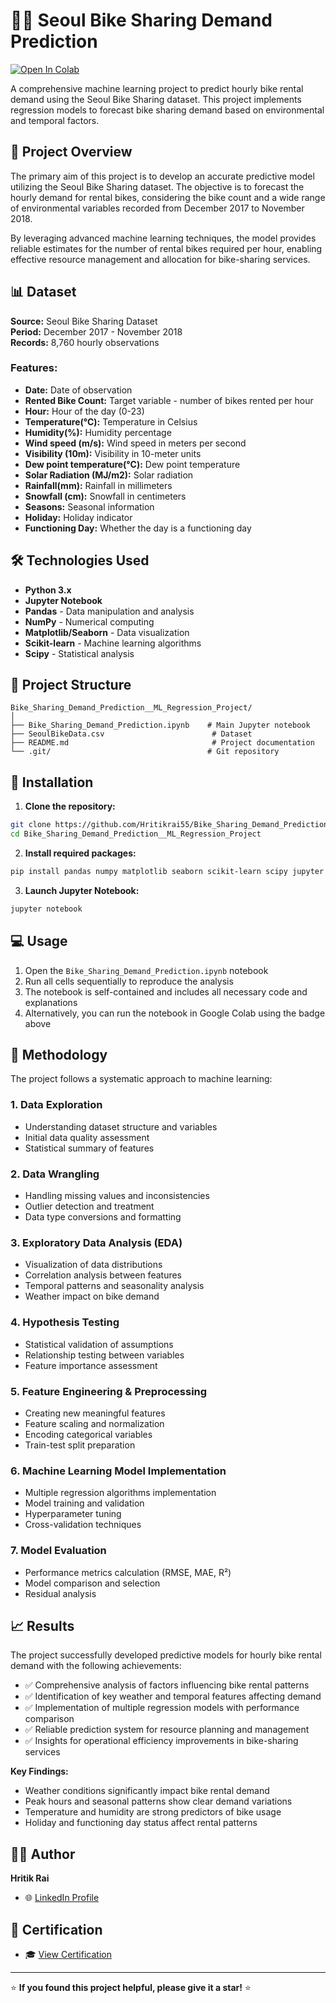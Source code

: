 # 🚴‍♀️ Seoul Bike Sharing Demand Prediction

[![Open In Colab](https://colab.research.google.com/assets/colab-badge.svg)](https://colab.research.google.com/github/Hritikrai55/Bike_Sharing_Demand_Prediction__ML_Regression_Project/blob/main/Bike_Sharing_Demand_Prediction.ipynb)

A comprehensive machine learning project to predict hourly bike rental demand using the Seoul Bike Sharing dataset. This project implements regression models to forecast bike sharing demand based on environmental and temporal factors.

## 🎯 Project Overview

The primary aim of this project is to develop an accurate predictive model utilizing the Seoul Bike Sharing dataset. The objective is to forecast the hourly demand for rental bikes, considering the bike count and a wide range of environmental variables recorded from December 2017 to November 2018. 

By leveraging advanced machine learning techniques, the model provides reliable estimates for the number of rental bikes required per hour, enabling effective resource management and allocation for bike-sharing services.

## 📊 Dataset

**Source:** Seoul Bike Sharing Dataset  
**Period:** December 2017 - November 2018  
**Records:** 8,760 hourly observations  

### Features:
- **Date:** Date of observation
- **Rented Bike Count:** Target variable - number of bikes rented per hour
- **Hour:** Hour of the day (0-23)
- **Temperature(°C):** Temperature in Celsius
- **Humidity(%):** Humidity percentage
- **Wind speed (m/s):** Wind speed in meters per second
- **Visibility (10m):** Visibility in 10-meter units
- **Dew point temperature(°C):** Dew point temperature
- **Solar Radiation (MJ/m2):** Solar radiation
- **Rainfall(mm):** Rainfall in millimeters
- **Snowfall (cm):** Snowfall in centimeters
- **Seasons:** Seasonal information
- **Holiday:** Holiday indicator
- **Functioning Day:** Whether the day is a functioning day

## 🛠️ Technologies Used

- **Python 3.x**
- **Jupyter Notebook**
- **Pandas** - Data manipulation and analysis
- **NumPy** - Numerical computing
- **Matplotlib/Seaborn** - Data visualization
- **Scikit-learn** - Machine learning algorithms
- **Scipy** - Statistical analysis

## 📁 Project Structure

```
Bike_Sharing_Demand_Prediction__ML_Regression_Project/
│
├── Bike_Sharing_Demand_Prediction.ipynb    # Main Jupyter notebook
├── SeoulBikeData.csv                        # Dataset
├── README.md                                # Project documentation
└── .git/                                   # Git repository
```

## 🚀 Installation

1. **Clone the repository:**
```bash
git clone https://github.com/Hritikrai55/Bike_Sharing_Demand_Prediction__ML_Regression_Project.git
cd Bike_Sharing_Demand_Prediction__ML_Regression_Project
```

2. **Install required packages:**
```bash
pip install pandas numpy matplotlib seaborn scikit-learn scipy jupyter
```

3. **Launch Jupyter Notebook:**
```bash
jupyter notebook
```

## 💻 Usage

1. Open the `Bike_Sharing_Demand_Prediction.ipynb` notebook
2. Run all cells sequentially to reproduce the analysis
3. The notebook is self-contained and includes all necessary code and explanations
4. Alternatively, you can run the notebook in Google Colab using the badge above

## 🔬 Methodology

The project follows a systematic approach to machine learning:

### 1. **Data Exploration**
- Understanding dataset structure and variables
- Initial data quality assessment
- Statistical summary of features

### 2. **Data Wrangling**
- Handling missing values and inconsistencies
- Outlier detection and treatment
- Data type conversions and formatting

### 3. **Exploratory Data Analysis (EDA)**
- Visualization of data distributions
- Correlation analysis between features
- Temporal patterns and seasonality analysis
- Weather impact on bike demand

### 4. **Hypothesis Testing**
- Statistical validation of assumptions
- Relationship testing between variables
- Feature importance assessment

### 5. **Feature Engineering & Preprocessing**
- Creating new meaningful features
- Feature scaling and normalization
- Encoding categorical variables
- Train-test split preparation

### 6. **Machine Learning Model Implementation**
- Multiple regression algorithms implementation
- Model training and validation
- Hyperparameter tuning
- Cross-validation techniques

### 7. **Model Evaluation**
- Performance metrics calculation (RMSE, MAE, R²)
- Model comparison and selection
- Residual analysis

## 📈 Results

The project successfully developed predictive models for hourly bike rental demand with the following achievements:

- ✅ Comprehensive analysis of factors influencing bike rental patterns
- ✅ Identification of key weather and temporal features affecting demand
- ✅ Implementation of multiple regression models with performance comparison
- ✅ Reliable prediction system for resource planning and management
- ✅ Insights for operational efficiency improvements in bike-sharing services

**Key Findings:**
- Weather conditions significantly impact bike rental demand
- Peak hours and seasonal patterns show clear demand variations
- Temperature and humidity are strong predictors of bike usage
- Holiday and functioning day status affect rental patterns

## 👨‍💻 Author

**Hritik Rai**
- 🌐 [LinkedIn Profile](https://www.linkedin.com/in/hritik-rai-/)

## 📄 Certification

- 🎓 [View Certification](https://verified.sertifier.com/en/verify/35466781431311/)

---

⭐ **If you found this project helpful, please give it a star!** ⭐
